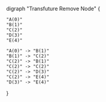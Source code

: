 digraph "Transfuture Remove Node" {

    "A(0)"
    "B(1)"
    "C(2)"
    "D(3)"
    "E(4)"

    "A(0)" -> "B(1)"
    "B(1)" -> "C(2)"
    "C(2)" -> "B(1)"
    "C(2)" -> "C(2)"
    "C(2)" -> "D(3)"
    "C(2)" -> "E(4)"
    "D(3)" -> "E(4)"

}
